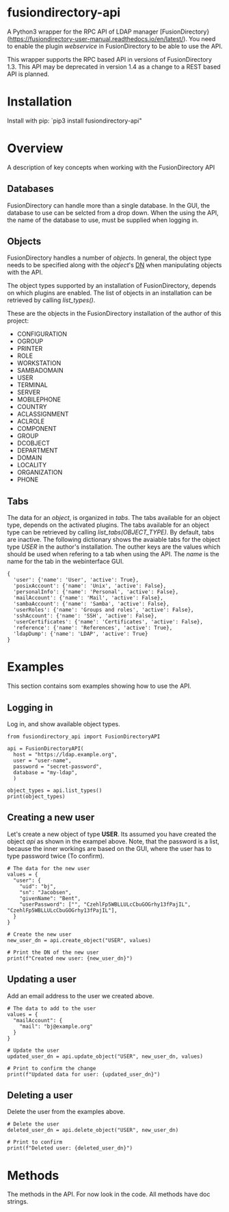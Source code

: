 # fusiondirectory-api
A Python3 wrapper for the RPC API of LDAP manager [FusionDirectory}(https://fusiondirectory-user-manual.readthedocs.io/en/latest/).
You need to enable the plugin _webservice_ in FusionDirectory to be able to use the API.

This wrapper supports the RPC based API in versions of FusionDirectory 1.3. This API may be deprecated in version 1.4
as a change to a REST based API is planned.

# Installation

Install with pip: `pip3 install fusiondirectory-api"

# Overview
A description of key concepts when working with the FusionDirectory API

## Databases
FusionDirectory can handle more than a single database. In the GUI, the database to use can be selcted from a drop down.
When the using the API, the name of the database to use, must be supplied when logging in.

## Objects
FusionDirectory handles a number of _objects_.
In general, the object type needs to be specified along with the _object_'s [DN](https://docs.microsoft.com/en-us/previous-versions/windows/desktop/ldap/distinguished-names)
when manipulating objects with the API.

The object types supported by an installation of FusionDirectory, depends on which plugins are enabled. The list of objects
in an installation can be retrieved by calling _list_types()_.

These are the objects in the FusionDirectory installation of the author of this project:
* CONFIGURATION
* OGROUP
* PRINTER
* ROLE
* WORKSTATION
* SAMBADOMAIN
* USER
* TERMINAL
* SERVER
* MOBILEPHONE
* COUNTRY
* ACLASSIGNMENT
* ACLROLE
* COMPONENT
* GROUP
* DCOBJECT
* DEPARTMENT
* DOMAIN
* LOCALITY
* ORGANIZATION
* PHONE

## Tabs
The data for an _object_, is organized in _tabs_. The tabs available for an object type, depends on the activated plugins.
The tabs available for an object type can be retrieved by calling _list_tabs(OBJECT_TYPE)_. By default, tabs are inactive.
The following dictionary shows the avaiable tabs for the object type _USER_ in the author's installation.
The outher keys are the values which should be used when refering to a tab when using the API. The _name_ is the name
for the tab in the webinterface GUI.

```
{
  'user': {'name': 'User', 'active': True},
  'posixAccount': {'name': 'Unix', 'active': False},
  'personalInfo': {'name': 'Personal', 'active': False},
  'mailAccount': {'name': 'Mail', 'active': False},
  'sambaAccount': {'name': 'Samba', 'active': False},
  'userRoles': {'name': 'Groups and roles', 'active': False},
  'sshAccount': {'name': 'SSH', 'active': False},
  'userCertificates': {'name': 'Certificates', 'active': False},
  'reference': {'name': 'References', 'active': True},
  'ldapDump': {'name': 'LDAP', 'active': True}
}
```

# Examples
This section contains som examples showing how to use the API.

## Logging in
Log in, and show available object types.
```
from fusiondirectory_api import FusionDirectoryAPI

api = FusionDirectoryAPI(
  host = "https://ldap.example.org",
  user = "user-name",
  password = "secret-password",
  database = "my-ldap",
  )

object_types = api.list_types()
print(object_types)

```

## Creating a new user
Let's create a new object of type __USER__.
Its assumed you have created the object _api_ as shown in the exampel above.
Note, that the password is a list, because the inner workings are based on the GUI, where
the user has to type password twice (To confirm).

```
# The data for the new user
values = {
  "user": {
    "uid": "bj",
    "sn": "Jacobsen",
    "givenName": "Bent",
    "userPassword": ["", "CzehlFp5WBLLULcCbuGOGrhy13fPajIL", "CzehlFp5WBLLULcCbuGOGrhy13fPajIL"],
  }
}

# Create the new user
new_user_dn = api.create_object("USER", values)

# Print the DN of the new user
print(f"Created new user: {new_user_dn}")
```

## Updating a user
Add an email address to the user we created above.

```
# The data to add to the user
values = {
  "mailAccount": {
    "mail": "bj@example.org"
  }
}

# Update the user
updated_user_dn = api.update_object("USER", new_user_dn, values)

# Print to confirm the change
print(f"Updated data for user: {updated_user_dn}")
```

## Deleting a user
Delete the user from the examples above.

```
# Delete the user
deleted_user_dn = api.delete_object("USER", new_user_dn)

# Print to confirm
print(f"Deleted user: {deleted_user_dn}")
```

# Methods 
The methods in the API. For now look in the code. All methods have doc strings.
